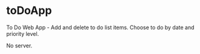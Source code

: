 # toDoApp
To Do Web App - Add and delete to do list items.  Choose to do by date and priority level.  

No server.
